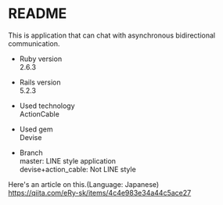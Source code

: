 # README

This is application that can chat with asynchronous bidirectional communication.

* Ruby version  
2.6.3

* Rails version  
5.2.3

* Used technology  
ActionCable

* Used gem  
Devise

* Branch  
master: LINE style application  
devise+action_cable: Not LINE style  

Here's an article on this.(Language: Japanese)  
https://qiita.com/eRy-sk/items/4c4e983e34a44c5ace27
